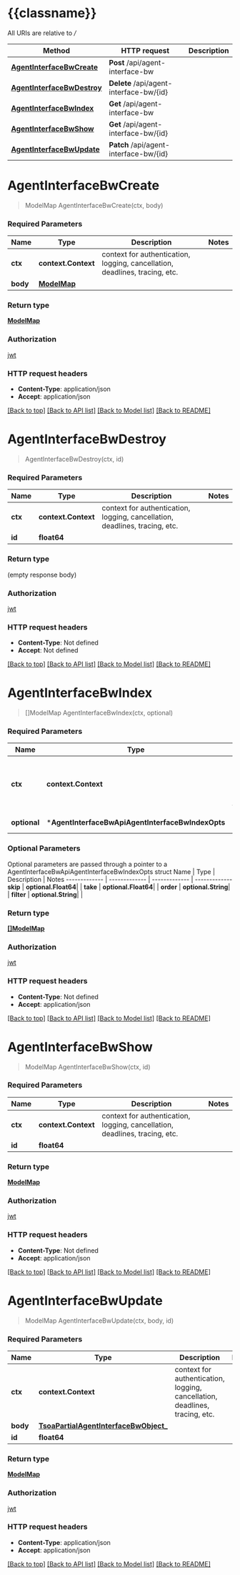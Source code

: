 # {{classname}}

All URIs are relative to */*

Method | HTTP request | Description
------------- | ------------- | -------------
[**AgentInterfaceBwCreate**](AgentInterfaceBwApi.md#AgentInterfaceBwCreate) | **Post** /api/agent-interface-bw | 
[**AgentInterfaceBwDestroy**](AgentInterfaceBwApi.md#AgentInterfaceBwDestroy) | **Delete** /api/agent-interface-bw/{id} | 
[**AgentInterfaceBwIndex**](AgentInterfaceBwApi.md#AgentInterfaceBwIndex) | **Get** /api/agent-interface-bw | 
[**AgentInterfaceBwShow**](AgentInterfaceBwApi.md#AgentInterfaceBwShow) | **Get** /api/agent-interface-bw/{id} | 
[**AgentInterfaceBwUpdate**](AgentInterfaceBwApi.md#AgentInterfaceBwUpdate) | **Patch** /api/agent-interface-bw/{id} | 

# **AgentInterfaceBwCreate**
> ModelMap AgentInterfaceBwCreate(ctx, body)


### Required Parameters

Name | Type | Description  | Notes
------------- | ------------- | ------------- | -------------
 **ctx** | **context.Context** | context for authentication, logging, cancellation, deadlines, tracing, etc.
  **body** | [**ModelMap**](map.md)|  | 

### Return type

[**ModelMap**](map.md)

### Authorization

[jwt](../README.md#jwt)

### HTTP request headers

 - **Content-Type**: application/json
 - **Accept**: application/json

[[Back to top]](#) [[Back to API list]](../README.md#documentation-for-api-endpoints) [[Back to Model list]](../README.md#documentation-for-models) [[Back to README]](../README.md)

# **AgentInterfaceBwDestroy**
> AgentInterfaceBwDestroy(ctx, id)


### Required Parameters

Name | Type | Description  | Notes
------------- | ------------- | ------------- | -------------
 **ctx** | **context.Context** | context for authentication, logging, cancellation, deadlines, tracing, etc.
  **id** | **float64**|  | 

### Return type

 (empty response body)

### Authorization

[jwt](../README.md#jwt)

### HTTP request headers

 - **Content-Type**: Not defined
 - **Accept**: Not defined

[[Back to top]](#) [[Back to API list]](../README.md#documentation-for-api-endpoints) [[Back to Model list]](../README.md#documentation-for-models) [[Back to README]](../README.md)

# **AgentInterfaceBwIndex**
> []ModelMap AgentInterfaceBwIndex(ctx, optional)


### Required Parameters

Name | Type | Description  | Notes
------------- | ------------- | ------------- | -------------
 **ctx** | **context.Context** | context for authentication, logging, cancellation, deadlines, tracing, etc.
 **optional** | ***AgentInterfaceBwApiAgentInterfaceBwIndexOpts** | optional parameters | nil if no parameters

### Optional Parameters
Optional parameters are passed through a pointer to a AgentInterfaceBwApiAgentInterfaceBwIndexOpts struct
Name | Type | Description  | Notes
------------- | ------------- | ------------- | -------------
 **skip** | **optional.Float64**|  | 
 **take** | **optional.Float64**|  | 
 **order** | **optional.String**|  | 
 **filter** | **optional.String**|  | 

### Return type

[**[]ModelMap**](map.md)

### Authorization

[jwt](../README.md#jwt)

### HTTP request headers

 - **Content-Type**: Not defined
 - **Accept**: application/json

[[Back to top]](#) [[Back to API list]](../README.md#documentation-for-api-endpoints) [[Back to Model list]](../README.md#documentation-for-models) [[Back to README]](../README.md)

# **AgentInterfaceBwShow**
> ModelMap AgentInterfaceBwShow(ctx, id)


### Required Parameters

Name | Type | Description  | Notes
------------- | ------------- | ------------- | -------------
 **ctx** | **context.Context** | context for authentication, logging, cancellation, deadlines, tracing, etc.
  **id** | **float64**|  | 

### Return type

[**ModelMap**](map.md)

### Authorization

[jwt](../README.md#jwt)

### HTTP request headers

 - **Content-Type**: Not defined
 - **Accept**: application/json

[[Back to top]](#) [[Back to API list]](../README.md#documentation-for-api-endpoints) [[Back to Model list]](../README.md#documentation-for-models) [[Back to README]](../README.md)

# **AgentInterfaceBwUpdate**
> ModelMap AgentInterfaceBwUpdate(ctx, body, id)


### Required Parameters

Name | Type | Description  | Notes
------------- | ------------- | ------------- | -------------
 **ctx** | **context.Context** | context for authentication, logging, cancellation, deadlines, tracing, etc.
  **body** | [**TsoaPartialAgentInterfaceBwObject_**](TsoaPartialAgentInterfaceBwObject_.md)|  | 
  **id** | **float64**|  | 

### Return type

[**ModelMap**](map.md)

### Authorization

[jwt](../README.md#jwt)

### HTTP request headers

 - **Content-Type**: application/json
 - **Accept**: application/json

[[Back to top]](#) [[Back to API list]](../README.md#documentation-for-api-endpoints) [[Back to Model list]](../README.md#documentation-for-models) [[Back to README]](../README.md)

